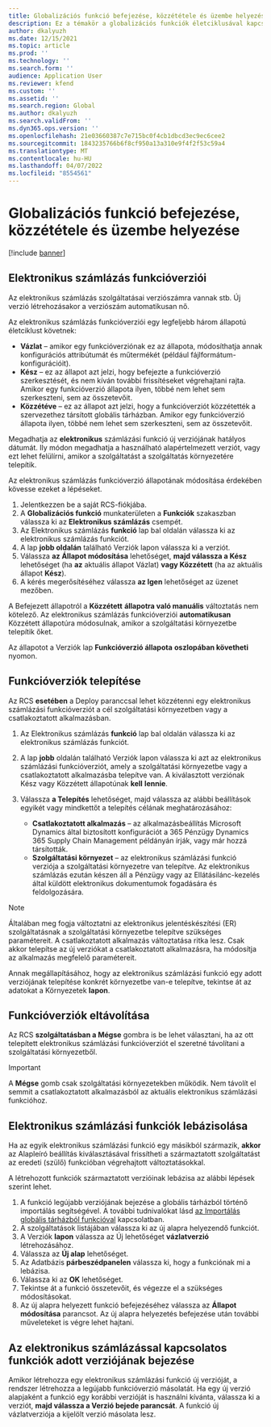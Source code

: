 ```yaml
---
title: Globalizációs funkció befejezése, közzététele és üzembe helyezése
description: Ez a témakör a globalizációs funkciók életciklusával kapcsolatban tartalmaz tájékoztatást.
author: dkalyuzh
ms.date: 12/15/2021
ms.topic: article
ms.prod: ''
ms.technology: ''
ms.search.form: ''
audience: Application User
ms.reviewer: kfend
ms.custom: ''
ms.assetid: ''
ms.search.region: Global
ms.author: dkalyuzh
ms.search.validFrom: ''
ms.dyn365.ops.version: ''
ms.openlocfilehash: 21e03660387c7e715bc0f4cb1dbcd3ec9ec6cee2
ms.sourcegitcommit: 1843235766b6f8cf950a13a310e9f4f2f53c59a4
ms.translationtype: MT
ms.contentlocale: hu-HU
ms.lasthandoff: 04/07/2022
ms.locfileid: "8554561"
---
```

# <a name="complete-publish-and-deploy-a-globalization-feature"></a>Globalizációs funkció befejezése, közzététele és üzembe helyezése

[!include [banner](../includes/banner.md)]

## <a name="electronic-invoicing-feature-versions"></a>Elektronikus számlázás funkcióverziói

Az elektronikus számlázás szolgáltatásai verziószámra vannak stb. Új verzió létrehozásakor a verziószám automatikusan nő.

Az elektronikus számlázás funkcióverziói egy legfeljebb három állapotú életciklust követnek:

- **Vázlat** – amikor egy funkcióverziónak ez az állapota, módosíthatja annak konfigurációs attribútumát és műtermékét (például fájlformátum-konfigurációit).
- **Kész** – ez az állapot azt jelzi, hogy befejezte a funkcióverzió szerkesztését, és nem kíván további frissítéseket végrehajtani rajta. Amikor egy funkcióverzió állapota ilyen, többé nem lehet sem szerkeszteni, sem az összetevőit.
- **Közzétéve** – ez az állapot azt jelzi, hogy a funkcióverziót közzétették a szervezethez társított globális tárházban. Amikor egy funkcióverzió állapota ilyen, többé nem lehet sem szerkeszteni, sem az összetevőit.

Megadhatja az **elektronikus** számlázási funkció új verziójának hatályos dátumát. Ily módon megadhatja a használható alapértelmezett verziót, vagy ezt lehet felülírni, amikor a szolgáltatást a szolgáltatás környezetére telepítik.

Az elektronikus számlázás funkcióverzió állapotának módosítása érdekében kövesse ezeket a lépéseket.

1. Jelentkezzen be a saját RCS-fiókjába.
2. A **Globalizációs funkció** munkaterületen a **Funkciók** szakaszban válassza ki az **Elektronikus számlázás** csempét.
3. Az Elektronikus számlázás **funkció** lap bal oldalán válassza ki az elektronikus számlázás funkciót.
4. A lap **jobb oldalán** található Verziók lapon válassza ki a verziót.
5. Válassza **az Állapot módosítása** lehetőséget, **majd válassza a Kész** lehetőséget (ha **az** aktuális állapot Vázlat) **vagy Közzétett** (ha az aktuális állapot **Kész**).
6. A kérés megerősítéséhez válassza **az Igen** lehetőséget az üzenet mezőben.

A Befejezett állapotról a **Közzétett** **állapotra való manuális** változtatás nem kötelező. Az elektronikus számlázás funkcióverziói **automatikusan** Közzétett állapotúra módosulnak, amikor a szolgáltatási környezetbe telepítik őket.

Az állapotot a Verziók lap **Funkcióverzió állapota** **oszlopában követheti** nyomon.

## <a name="deploy-feature-versions"></a>Funkcióverziók telepítése

Az RCS **esetében** a Deploy paranccsal lehet közzétenni egy elektronikus számlázási funkcióverziót a cél szolgáltatási környezetben vagy a csatlakoztatott alkalmazásban.

1. Az Elektronikus számlázás **funkció** lap bal oldalán válassza ki az elektronikus számlázás funkciót.
2. A lap **jobb** oldalán található Verziók lapon válassza ki azt az elektronikus számlázási funkcióverziót, amely a szolgáltatási környezetbe vagy a csatlakoztatott alkalmazásba telepítve van. A kiválasztott verziónak Kész vagy Közzétett állapotúnak **kell** **lennie**.
3. Válassza **a Telepítés** lehetőséget, majd válassza az alábbi beállítások egyikét vagy mindkettőt a telepítés célának meghatározásához:

    - **Csatlakoztatott alkalmazás** – az alkalmazásbeállítás Microsoft Dynamics által biztosított konfigurációt a 365 Pénzügy Dynamics 365 Supply Chain Management példányán írják, vagy már hozzá társították.
    - **Szolgáltatási környezet** – az elektronikus számlázási funkció verziója a szolgáltatási környezetre van telepítve. Az elektronikus számlázás ezután készen áll a Pénzügy vagy az Ellátásilánc-kezelés által küldött elektronikus dokumentumok fogadására és feldolgozására.

> [!NOTE]
> Általában meg fogja változtatni az elektronikus jelentéskészítési (ER) szolgáltatásnak a szolgáltatási környezetbe telepítve szükséges paramétereit. A csatlakoztatott alkalmazás változtatása ritka lesz. Csak akkor telepítse az új verziókat a csatlakoztatott alkalmazásra, ha módosítja az alkalmazás megfelelő paramétereit.

Annak megállapításához, hogy az elektronikus számlázási funkció egy adott verziójának telepítése konkrét környezetbe van-e telepítve, tekintse át az adatokat a Környezetek **lapon**.

## <a name="remove-feature-versions"></a>Funkcióverziók eltávolítása

Az RCS **szolgáltatásban a Mégse** gombra is be lehet választani, ha az ott telepített elektronikus számlázási funkcióverziót el szeretné távolítani a szolgáltatási környezetből.

> [!IMPORTANT]
> A **Mégse** gomb csak szolgáltatási környezetekben működik. Nem távolít el semmit a csatlakoztatott alkalmazásból az aktuális elektronikus számlázási funkcióhoz.

## <a name="rebase-electronic-invoicing-features"></a>Elektronikus számlázási funkciók lebázisolása

Ha az egyik elektronikus számlázási funkció egy másikból származik, **akkor** az Alapleíró beállítás kiválasztásával frissítheti a származtatott szolgáltatást az eredeti (szülő) funkcióban végrehajtott változtatásokkal.

A létrehozott funkciók származtatott verzióinak lebázisa az alábbi lépések szerint lehet.

1. A funkció legújabb verziójának bejezése a globális tárházból történő importálás segítségével. A további tudnivalókat lásd [az Importálás globális tárházból funkcióval](e-invoicing-import-feature-global-repository.md) kapcsolatban.
2. A szolgáltatások listájában válassza ki az új alapra helyezendő funkciót.
3. A Verziók **lapon** válassza az Új lehetőséget **vázlatverzió** létrehozásához.
4. Válassza az **Új alap** lehetőséget.
5. Az Adatbázis **párbeszédpanelen** válassza ki, hogy a funkciónak mi a lebázisa.
6. Válassza ki az **OK** lehetőséget.
7. Tekintse át a funkció összetevőit, és végezze el a szükséges módosításokat.
8. Az új alapra helyezett funkció befejezéséhez válassza az **Állapot módosítása** parancsot. Az új alapra helyezetés befejezése után további műveleteket is végre lehet hajtani.

## <a name="get-a-specific-version-of-electronic-invoicing-features"></a>Az elektronikus számlázással kapcsolatos funkciók adott verziójának bejezése

Amikor létrehozza egy elektronikus számlázási funkció új verzióját, a rendszer létrehozza a legújabb funkcióverzió másolatát. Ha egy új verzió alapjaként a funkció egy korábbi verzióját is használni kívánta, válassza ki a verziót, **majd válassza a Verzió bejede parancsát**. A funkció új vázlatverziója a kijelölt verzió másolata lesz.

